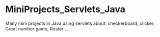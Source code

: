 # MiniProjects_Servlets_Java

Many mini projects in Java using servlets about: 
checkerboard; clicker; Great number game, Roster ...

